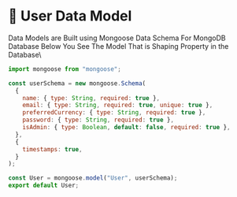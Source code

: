 # 🔗 User Data Model

Data Models are Built using Mongoose Data Schema For MongoDB Database Below You See The Model That is Shaping Property in the Database\


```javascript
import mongoose from "mongoose";

const userSchema = new mongoose.Schema(
  {
    name: { type: String, required: true },
    email: { type: String, required: true, unique: true },
    preferredCurrency: { type: String, required: true },
    password: { type: String, required: true },
    isAdmin: { type: Boolean, default: false, required: true },
  },
  {
    timestamps: true,
  }
);

const User = mongoose.model("User", userSchema);
export default User;

```
